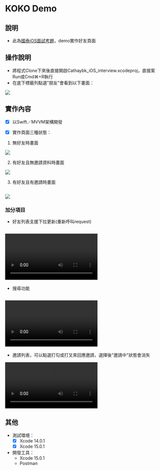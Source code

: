 # KOKO Demo

## 說明
* 此為[國泰iOS面試考題](https://app.zeplin.io/project/5c498614493bf5bf68258c5a/screen/5d776380061b64a13531f133)，demo實作好友頁面



## 操作說明
* 將程式Clone下來後直接開啟Cathaybk_iOS_interview.xcodeproj，直接案Run或Cmd⌘+R執行
* 在底下標籤列點選"朋友"會看到以下畫面：

![](images/FriendVC-portrait.png)

## 實作內容
- [x] 以Swift／MVVM架構開發

- [x] 實作⾴⾯三種狀態：

1. 無好友時畫⾯

![](images/1-1-portrait.png)


2. 有好友且無邀請資料時畫⾯

![](images/1-2-portrait.png)


3. 有好友且有邀請時畫⾯

![](images/1-3-portrait.png)
-

### 加分項目
* 好友列表⽀援下拉更新(重新呼叫request)

![](images/scroll_down_to_refresh.mov)
-

* 搜尋功能

![](images/search.mov)
-

* 邀請列表，可以點選打勾或打叉來回應邀請，選擇後"邀請中"狀態會消失

![](images/invite_interaction.mov)

## 其他
* 測試環境：
    - [x] Xcode 14.0.1
    - [x] Xcode 15.0.1
* 開發工具：
    * Xcode 15.0.1
    * Postman